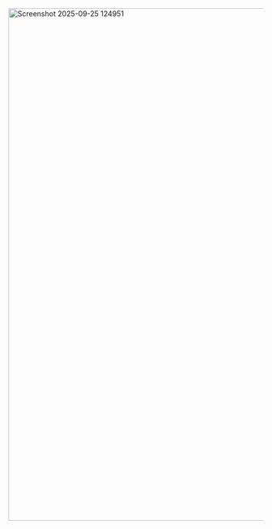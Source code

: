 <img width="1684" height="1012" alt="Screenshot 2025-09-25 124951" src="https://github.com/user-attachments/assets/a81384e6-8294-445c-aa86-65fde2f3dbce" />

